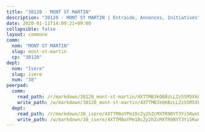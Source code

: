 ```yaml
---
title: "38120 - MONT ST MARTIN"
description: "38120 - MONT ST MARTIN | Entraide, Annonces, Initiatives"
date: 2020-01-11T14:09:21+09:00
collapsible: false
layout: commune
comm:
  nom: "MONT ST MARTIN"
  slug: mont-st-martin
  cp: "38120"
dept:
  nom: "Isère"
  slug: isere
  num: "38"
peerpad:
  comm:
    read_path: /r/markdown/38120_mont-st-martin/4XTTMB3kQ6BzLLZzSSM5XkDjJtU4hGkFeeYAXPXvEkeGSnDZZ
    write_path: /w/markdown/38120_mont-st-martin/4XTTMB3kQ6BzLLZzSSM5XkDjJtU4hGkFeeYAXPXvEkeGSnDZZ-K3TgU7fDRRap32PwLzYY1qLV9jTtRaGwPL5uJCdBSPYjxMuY1aPBDXUtB1yVQnrAmirtEpNxCPL1uvkh6S8j9z2KSwXB3chpCb5Y6e5g8bPRmXrhH2uPBxPBGHUhSWS9PcduPmao
  dept:
    read_path: /r/markdown/38_isere/4XTTM8oYPm18cZy2hZcMXTR9BYT3Yi5KwnFvpXu1TXaRq7Q3V
    write_path: /w/markdown/38_isere/4XTTM8oYPm18cZy2hZcMXTR9BYT3Yi5KwnFvpXu1TXaRq7Q3V-K3TgUoSzs2JpJwfbzBvgU8N95mHo7JXz7NbEctNRM3EDb2iYHA4maKm3pRQwmboULLPnLFTEhRgTawPTWpmxTxKbTwDgAEzA9tUHjpudQTWdKWfdVSegAo77eCwhXTaVG7AyUZEs
---
```



